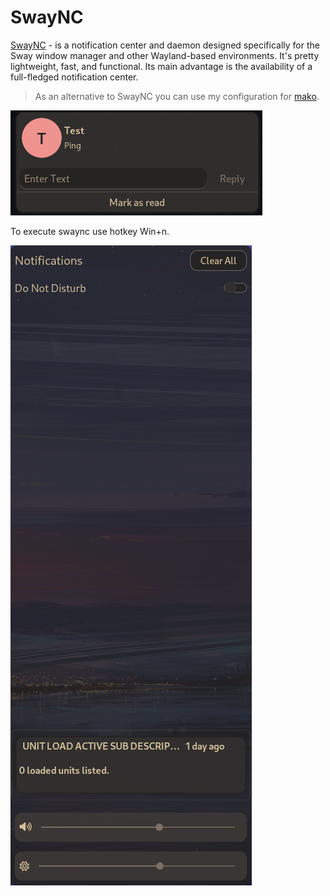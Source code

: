 # SwayNC

[SwayNC](https://github.com/ErikReider/SwayNotificationCenter/) - is a notification
center and daemon designed specifically for the Sway window manager and other
Wayland-based environments. It's pretty lightweight, fast, and functional. Its
main advantage is the availability of a full-fledged notification center.

> As an alternative to SwayNC you can use my configuration for
  [mako](https://github.com/CelticBoozer/dotfiles/tree/master/.config/mako/).

![SwayNC notification](notification.png "Notification example")

To execute swaync use hotkey Win+n.

![SwayNC notification-center](notification-center.png "Notification center")
